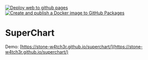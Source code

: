 [![Deploy web to github pages](https://github.com/stone-w4tch3r/superchart/actions/workflows/deploy_pages.yml/badge.svg)](https://github.com/stone-w4tch3r/superchart/actions/workflows/deploy_pages.yml)
[![Create and publish a Docker image to GitHub Packages](https://github.com/stone-w4tch3r/superchart/actions/workflows/publish_backend.yml/badge.svg)](https://github.com/stone-w4tch3r/superchart/actions/workflows/publish_backend.yml)

# SuperChart

Demo: [https://stone-w4tch3r.github.io/superchart/](https://stone-w4tch3r.github.io/superchart/)